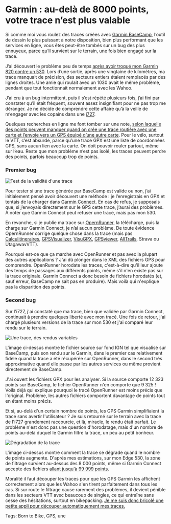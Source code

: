 # Garmin : au-delà de 8000 points, votre trace n&#8217;est plus valable

Si comme moi vous roulez des traces créées avec [Garmin BaseCamp](https://www.garmin.com/fr-FR/software/basecamp/), l’outil de dessin le plus puissant à notre disposition, bien plus performant que les services en ligne, vous êtes peut-être tombés sur un bug des plus ennuyeux, parce qu’il survient sur le terrain, une fois bien engagé sur la trace.

J’ai découvert le problème peu de temps [après avoir troqué mon Garmin 820 contre un 530](https://tcrouzet.com/2020/10/16/pourquoi-jai-rachete-gps-garmin/?swcfpc=1). Lors d’une sortie, après une vingtaine de kilomètres, ma trace manquait de précision, des secteurs entiers étaient remplacés par des lignes droites. Une amie qui roulait avec un 1030 avait le même problème, pendant que tout fonctionnait normalement avec les Wahoo.

J’ai cru à un bug intermittent, puis il s’est répété plusieurs fois, j’ai fini par constater qu’il était fréquent, souvent assez insignifiant pour ne pas trop me déranger. Je ne décide de comprendre cette affaire qu’à la veille de m’engager avec les copains dans une [i727](https://tcrouzet.com/i727).

Quelques recherches en ligne me font tomber sur une note, [selon laquelle des points peuvent manquer quand on crée une trace routière avec une carte et l’envoie vers un GPS équipé d’une autre carte](https://support.garmin.com/en-US/?faq=ZWxU2CxR7d4U7adcx1RDJ8). Pour le vélo, surtout le VTT, c’est absurde, parce qu’une trace GPX est une liste de coordonnées GPS, sans aucun lien avec la carte. On doit pouvoir rouler partout, même sur l’eau. Reste que mon problème n’est pas isolé, les traces peuvent perdre des points, parfois beaucoup trop de points.

### Premier bug

![Test de la validité d'une trace](https://tcrouzet.com/images_tc/2021/10/gbug-1.png)

Pour tester si une trace générée par BaseCamp est valide ou non, j’ai initialement pensé avoir découvert une méthode : je l’enregistrais en GPX et tentais de la charger dans [Garmin Connect](https://connect.garmin.com/modern/import-data). En cas de refus, je supposais que, si j’envoyais directement sur le GPS cette trace, j’aurai des problèmes. À noter que Garmin Connect peut refuser une trace, mais pas mon 530.

En revanche, si je publie ma trace sur [OpernRunner](https://www.openrunner.com/), la télécharge, puis la charge sur Garmin Connect, je n’ai aucun problème. De toute évidence OpernRunner corrige quelque chose dans la trace (mais pas [Calculitineraires](https://www.calculitineraires.fr/), [GPSVisualizer](https://www.gpsvisualizer.com/convert_input), [VisuGPX](https://www.visugpx.com/), [GPSviewer](https://fr-fr.gps-viewer.com/), [AllTrails](https://www.alltrails.com/fr/converter/), Strava ou UtagawavVTT).

Pourquoi est-ce que ça marche avec OpenRunner et pas avec la plupart des autres applications ? J'ai dû plonger dans le XML des fichiers GPS pour comprendre. OpenRunner horodate les traces, c'est-à-dire qu'il leur ajoute des temps de passages aux différents points, même s'il n'en existe pas sur la trace originale. Garmin Connect a donc besoin de fichiers horodatés (et, sauf erreur, BaseCamp ne sait pas en produire). Mais voilà qui n'explique pas la disparition des points.

### Second bug

Sur l'i727, j'ai constaté que ma trace, bien que validée par Garmin Connect, continuait à prendre quelques liberté avec mon tracé. Une fois de retour, j'ai chargé plusieurs versions de la trace sur mon 530 et j'ai comparé leur rendu sur le terrain.

![Une trace, des rendus variables](https://tcrouzet.com/images_tc/2021/10/tracesbug.jpg)

L'image ci-dessus montre le fichier source sur fond IGN tel que visualisé sur BaseCamp, puis son rendu sur le Garmin, dans le premier cas relativement fidèle quand la trace a été récupérée sur OpenRunner, dans le second très approximative quand elle passe par les autres services ou même provient directement de BaseCamp.

J'ai ouvert les fichiers GPX pour les analyser. Si la source comporte 12 323 points sur BaseCamp, le fichier OpenRunner n'en comporte que 9 325 ! Voilà déjà qui explique pourquoi le tracé OpenRunner est moins précis que l'original. Problème, les autres fichiers comportent davantage de points tout en étant moins précis.

Et si, au-delà d'un certain nombre de points, les GPS Garmin simplifiaient la trace sans avertir l'utilisateur ? Je suis retourné sur le terrain avec la trace de l'i727 grandement raccourcie, et là, miracle, le rendu était parfait. Le problème n'est donc pas une question d'horodatage, mais d'un nombre de points au-delà duquel le Garmin filtre la trace, un peu au petit bonheur.

![Dégradation de la trace](https://tcrouzet.com/images_tc/2021/10/points-1.jpg)

L'image ci-dessus montre comment la trace se dégrade quand le nombre de points augmente. D'après mes estimations, sur mon Edge 530, la zone de filtrage survient au-dessus des 8 000 points, même si Garmin Connect accepte des fichiers [allant jusqu'à 99 999 points](https://support.garmin.com/en-US/?faq=EWm0A6dgWu2OTV4bVYXWK6).

Moralité il faut découper les traces pour que les GPS Garmin les affichent correctement alors que les Wahoo s'en tirent parfaitement dans tous les cas. Si sur route le filtrage cause rarement des problèmes, il devient pénible dans les secteurs VTT avec beaucoup de singles, ce qui entraîne sans cesse des hésitations, surtout en bikepacking. [Je me suis donc bricolé une petite appli pour découper automatiquement mes traces.](https://bikepacking.000webhostapp.com/gpx/)

Tags: Born to Bike, GPS, une